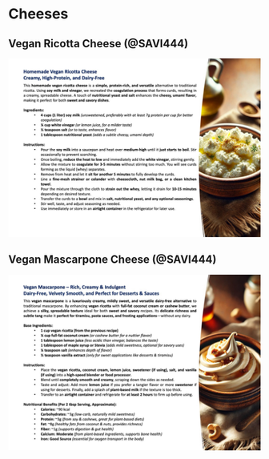 # Cheeses

## Vegan Ricotta Cheese (@SAVI444)

![Image](../../../static/img/docs/recipes/cheeses/ricotta.png)

## Vegan Mascarpone Cheese (@SAVI444)

![Image](../../../static/img/docs/recipes/cheeses/mascarpone.png)
